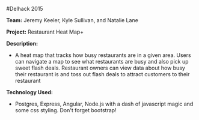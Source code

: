 #Delhack 2015

**Team:** Jeremy Keeler, Kyle Sullivan, and Natalie Lane

**Project:** Restaurant Heat Map+

**Description:**

- A heat map that tracks how busy restaurants are in a given area.
  Users can navigate a map to see what restaurants are busy and also
  pick up sweet flash deals. Restaurant owners can view data about 
  how busy their restaurant is and toss out flash deals to attract
  customers to their restaurant

**Technology Used:**

- Postgres, Express, Angular, Node.js with a dash of javascript magic and some css styling. Don't forget bootstrap!